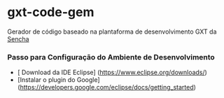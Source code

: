 # gxt-code-gem
Gerador de código baseado na plantaforma de desenvolvimento GXT da [Sencha](https://www.sencha.com/) 

### Passo para Configuração do Ambiente de Desenvolvimento
+ [ Download da IDE Eclipse]  (https://www.eclipse.org/downloads/)
+ [Instalar o plugin do Google] (https://developers.google.com/eclipse/docs/getting_started)
